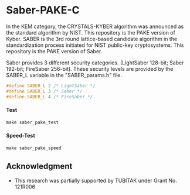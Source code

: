 # Saber-PAKE-C
In the KEM category, the CRYSTALS-KYBER algorithm was announced as the standard algorithm by NIST. This repository is the PAKE version of Kyber.  SABER is the 3rd round lattice-based candidate algorithm in the standardization process initiated for NIST public-key cryptosystems. This repository is the PAKE version of Saber. 

Saber provides 3 different security categories. (LightSaber 128-bit; Saber 192-bit; FireSaber 256-bit). These security levels are provided by the SABER_L variable in the "SABER_params.h" file.

```c
#define SABER_L 2 /* LightSaber */
#define SABER_L 3 /* Saber */
#define SABER_L 4 /* FireSaber */
```

#### Test

```c
make saber_pake_test
```


#### Speed-Test

```c
make saber_pake_speed
```


## Acknowledgment

- This research was partially supported by TUBITAK under Grant No. 121R006
